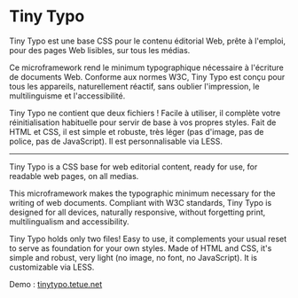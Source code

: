 Tiny Typo
=========

Tiny Typo est une base CSS pour le contenu éditorial Web, prête à l'emploi, pour des pages Web lisibles, sur tous les médias.

Ce microframework rend le minimum typographique nécessaire à l'écriture de documents Web. Conforme aux normes W3C, Tiny Typo est conçu pour tous les appareils, naturellement réactif, sans oublier l'impression, le multilinguisme et l'accessibilité.

Tiny Typo ne contient que deux fichiers ! Facile à utiliser, il complète votre réinitialisation habituelle pour servir de base à vos propres styles. Fait de HTML et CSS, il est simple et robuste, très léger (pas d'image, pas de police, pas de JavaScript). Il est personnalisable via LESS.

----

Tiny Typo is a CSS base for web editorial content, ready for use, for readable web pages, on all medias.

This microframework makes the typographic minimum necessary for the writing of web documents. Compliant with W3C standards, Tiny Typo is designed for all devices, naturally responsive, without forgetting print, multilingualism and accessibility.

Tiny Typo holds only two files! Easy to use, it complements your usual reset to serve as foundation for your own styles. Made of HTML and CSS, it's simple and robust, very light (no image, no font, no JavaScript). It is customizable via LESS.

Demo : [tinytypo.tetue.net](http://tinytypo.tetue.net)
